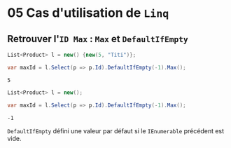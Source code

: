 # 05 Cas d'utilisation de `Linq`

## Retrouver l'`ID Max` : `Max` et `DefaultIfEmpty`

```cs
List<Product> l = new() {new(5, "Titi")};

var maxId = l.Select(p => p.Id).DefaultIfEmpty(-1).Max();
```

```
5
```

```cs
List<Product> l = new();

var maxId = l.Select(p => p.Id).DefaultIfEmpty(-1).Max();
```

```
-1
```

`DefaultIfEmpty` défini une valeur par défaut si le `IEnumerable` précédent est vide.